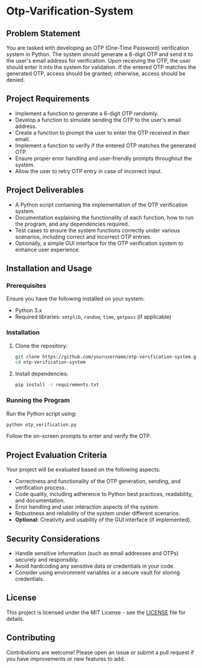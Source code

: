 # Otp-Varification-System


## Problem Statement
You are tasked with developing an OTP (One-Time Password) verification system in Python. The system should generate a 6-digit OTP and send it to the user's email address for verification. Upon receiving the OTP, the user should enter it into the system for validation. If the entered OTP matches the generated OTP, access should be granted; otherwise, access should be denied.

## Project Requirements
- Implement a function to generate a 6-digit OTP randomly.
- Develop a function to simulate sending the OTP to the user's email address.
- Create a function to prompt the user to enter the OTP received in their email.
- Implement a function to verify if the entered OTP matches the generated OTP.
- Ensure proper error handling and user-friendly prompts throughout the system.
- Allow the user to retry OTP entry in case of incorrect input.

## Project Deliverables
- A Python script containing the implementation of the OTP verification system.
- Documentation explaining the functionality of each function, how to run the program, and any dependencies required.
- Test cases to ensure the system functions correctly under various scenarios, including correct and incorrect OTP entries.
- Optionally, a simple GUI interface for the OTP verification system to enhance user experience.

## Installation and Usage
### Prerequisites
Ensure you have the following installed on your system:
- Python 3.x
- Required libraries: `smtplib`, `random`, `time`, `getpass` (if applicable)

### Installation
1. Clone the repository:
   ```bash
   git clone https://github.com/yourusername/otp-verification-system.git
   cd otp-verification-system
   ```
2. Install dependencies:
   ```bash
   pip install -r requirements.txt
   ```

### Running the Program
Run the Python script using:
```bash
python otp_verification.py
```

Follow the on-screen prompts to enter and verify the OTP.

## Project Evaluation Criteria
Your project will be evaluated based on the following aspects:
- Correctness and functionality of the OTP generation, sending, and verification process.
- Code quality, including adherence to Python best practices, readability, and documentation.
- Error handling and user interaction aspects of the system.
- Robustness and reliability of the system under different scenarios.
- **Optional:** Creativity and usability of the GUI interface (if implemented).

## Security Considerations
- Handle sensitive information (such as email addresses and OTPs) securely and responsibly.
- Avoid hardcoding any sensitive data or credentials in your code.
- Consider using environment variables or a secure vault for storing credentials.

## License
This project is licensed under the MIT License - see the [LICENSE](LICENSE) file for details.

## Contributing
Contributions are welcome! Please open an issue or submit a pull request if you have improvements or new features to add.



